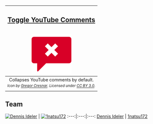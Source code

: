 | <h2>[Toggle YouTube Comments][store]</h2><br>[![](src/icons/128.png)][store] |
| :--------------------------------------------------------------------------: |
|                    Collapses YouTube comments by default.                    |
|      _<sup>Icon by [Gregor Cresnar]. Licensed under [CC BY 3.0].</sup>_      |

[store]: https://chrome.google.com/webstore/detail/toggle-youtube-comments/ampjnmipdgicjjidohpkidhghakoidfm
[gregor cresnar]: http://www.flaticon.com/authors/gregor-cresnar
[cc by 3.0]: http://creativecommons.org/licenses/by/3.0/ 'Creative Commons Attribution 3.0 Unported'

## Team

[![Dennis Ideler](https://github.com/dideler.png?size=150)](https://github.com/dideler) | [![1natsu172](https://github.com/1natsu172.png?size=150)](https://github.com/1natsu172)
:---:|:---:|:---:
[Dennis Ideler](http://dennisideler.com) | [1natsu172](https://twitter.com/1natsu172)

